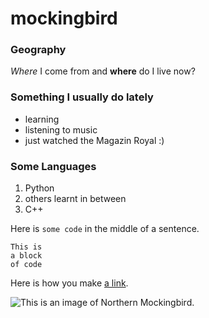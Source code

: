 # mockingbird

### Geography

*Where* I come from and **where** do I live now?

### Something I usually do lately 

- learning
- listening to music
- just watched the Magazin Royal :)

### Some Languages
1. Python
2. others learnt in between
3. C++

Here is `some code` in the middle of a sentence.

```
This is
a block
of code
```

Here is how you make [a link](https://www.wikipedia.org/).

![This is an image of Northern Mockingbird.](https://abirdsdelight.com/wp-content/uploads/2017/10/mockingbird-702804_1280-1024x667.jpg)

